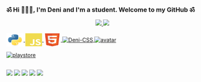 ###                 ॐ Hi 👋🏻😊, I'm Deni and I'm a student. Welcome to my GitHub ॐ

<div align="center">
  <a href="https://github.com/DeniCastro">
  <img height="180em" src="https://github-readme-stats.vercel.app/api?username=DeniCastro&show_icons=true&theme=synthwave&include_all_commits=true&count_private=true"/>
  <img height="180em" src="https://github-readme-stats.vercel.app/api/top-langs/?username=DeniCastro&layout=compact&langs_count=7&theme=solarized-light"/>
</div>
  
  <div style="display: inline_block"><br>

  <img align="center" alt="Deni-Python" height="35" width="45" src="https://raw.githubusercontent.com/devicons/devicon/master/icons/python/python-original.svg">
  
  <img align="center" alt="Deni-Js" height="35" width="45" src="https://raw.githubusercontent.com/devicons/devicon/master/icons/javascript/javascript-plain.svg">
  
  <img align="center" alt="Deni-HTML" height="35" width="45" src="https://raw.githubusercontent.com/devicons/devicon/master/icons/html5/html5-original.svg">
  
  <img align="center" alt="Deni-CSS" height="35" width="45" src="https://cdn.jsdelivr.net/gh/devicons/devicon/icons/css3/css3-original.svg">
    
  <img align="center" alt="avatar" height="60" width="70" src="https://cdn.jsdelivr.net/gh/devicons/devicon/icons/css3/css3-original.svg">
    
</div>
 
  ![playstore](https://user-images.githubusercontent.com/101472709/171513808-26bbb8c7-7f49-4fa3-9e2e-d741cf41ceeb.png)

##
  
  
<div> 

  <a href="https://www.linkedin.com/in/denilson-castro-4322a7103/" target="_blank"><img src="https://img.shields.io/badge/-LinkedIn-%230077B5?style=for-the-badge&logo=linkedin&logoColor=white" target="_blank"></a>
  <a href="https://api.whatsapp.com/send?phone=5592994441974" target="_blank"><img src="https://img.shields.io/badge/WhatsApp-25D366?style=for-the-badge&logo=whatsapp&logoColor=white" target="_blank"></a>
  <a href="https://www.instagram.com/_deni.castro/" target="_blank"><img src="https://img.shields.io/badge/Instagram-E4405F?style=for-the-badge&logo=instagram&logoColor=white" target="_blank"></a>
  <a href = "mailto:denicastro.oliveira@gmail.com"><img src="https://img.shields.io/badge/Gmail-D14836?style=for-the-badge&logo=gmail&logoColor=white" target="_blank"></a>
<a href = "mailto:denicastro.oliveira@outlook.com"><img src="https://img.shields.io/badge/Microsoft_Outlook-0078D4?style=for-the-badge&logo=microsoft-outlook&logoColor=white" target="_blank"></a>
      

  
</div>


  
